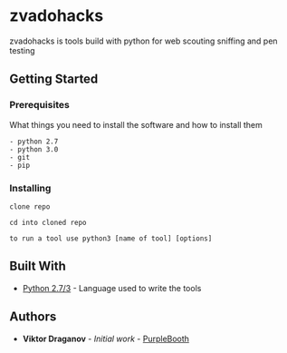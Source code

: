 # zvadohacks

zvadohacks is tools build with python for web scouting sniffing and pen testing

## Getting Started



### Prerequisites

What things you need to install the software and how to install them

```
- python 2.7
- python 3.0
- git
- pip
```

### Installing


```
clone repo
```
```
cd into cloned repo
```
```
to run a tool use python3 [name of tool] [options]
```

## Built With

* [Python 2.7/3](https://www.python.org/) - Language used to write the tools


## Authors

* **Viktor Draganov** - *Initial work* - [PurpleBooth](https://github.com/viktor111)


